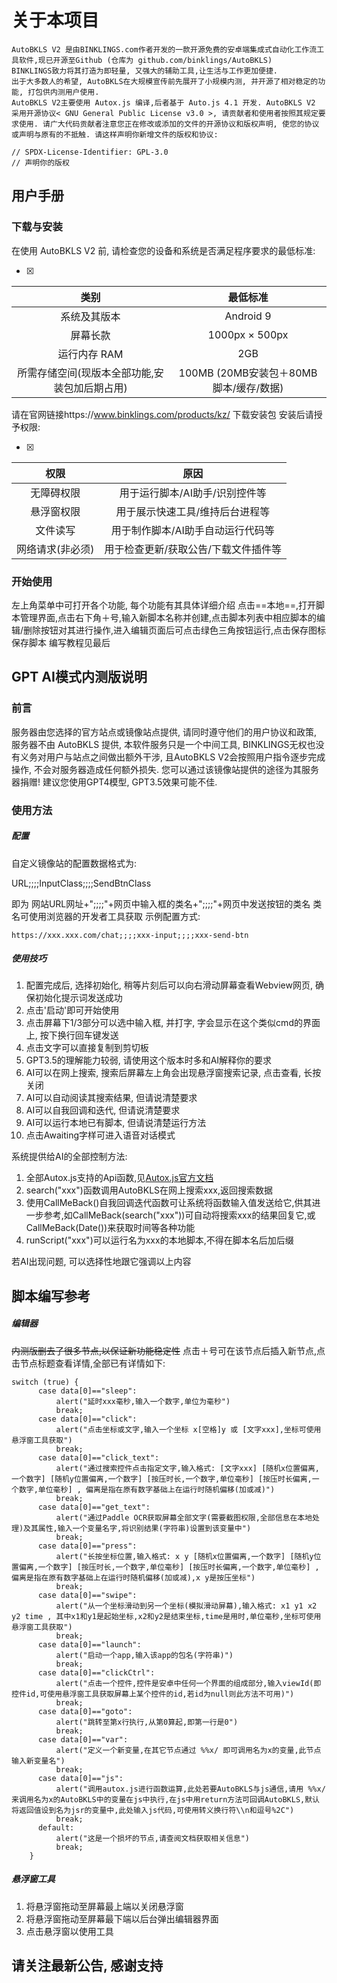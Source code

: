 # 关于本项目

    AutoBKLS V2 是由BINKLINGS.com作者开发的一款开源免费的安卓端集成式自动化工作流工具软件,现已开源至Github (仓库为 github.com/binklings/AutoBKLS)
    BINKLINGS致力将其打造为即轻量, 又强大的辅助工具,让生活与工作更加便捷.
    出于大多数人的希望, AutoBKLS在大规模宣传前先展开了小规模内测, 并开源了相对稳定的功能, 打包供内测用户使用.
    AutoBKLS V2主要使用 Autox.js 编译,后者基于 Auto.js 4.1 开发. AutoBKLS V2 采用开源协议< GNU General Public License v3.0 >, 请贡献者和使用者按照其规定要求使用. 请广大代码贡献者注意您正在修改或添加的文件的开源协议和版权声明, 使您的协议或声明与原有的不抵触. 请这样声明你新增文件的版权和协议: 

```
// SPDX-License-Identifier: GPL-3.0
// 声明你的版权
```

用户手册
---

### 下载与安装
在使用 AutoBKLS V2 前, 请检查您的设备和系统是否满足程序要求的最低标准: 

- [x] 
|类别|最低标准|
|:---:|:---:|
|系统及其版本|Android 9|
|屏幕长款|1000px × 500px|
|运行内存 RAM|2GB|
|所需存储空间(现版本全部功能,安装包加后期占用)|100MB (20MB安装包＋80MB脚本/缓存/数据)|

请在官网链接https://www.binklings.com/products/kz/ 下载安装包
安装后请授予权限:

- [x] 
|权限|原因|
|:---:|:---:|
|无障碍权限|用于运行脚本/AI助手/识别控件等|
|悬浮窗权限|用于展示快速工具/维持后台进程等|
|文件读写|用于制作脚本/AI助手自动运行代码等|
|网络请求(非必须)|用于检查更新/获取公告/下载文件插件等|

### 开始使用
左上角菜单中可打开各个功能, 每个功能有其具体详细介绍
点击==本地==,打开脚本管理界面,点击右下角＋号,输入新脚本名称并创建,点击脚本列表中相应脚本的编辑/删除按钮对其进行操作,进入编辑页面后可点击绿色三角按钮运行,点击保存图标保存脚本
编写教程见最后

GPT AI模式内测版说明
---

### 前言
服务器由您选择的官方站点或镜像站点提供, 请同时遵守他们的用户协议和政策, 服务器不由 AutoBKLS 提供, 本软件服务只是一个中间工具, BINKLINGS无权也没有义务对用户与站点之间做出额外干涉, 且AutoBKLS V2会按照用户指令逐步完成操作, 不会对服务器造成任何额外损失. 您可以通过该镜像站提供的途径为其服务器捐赠! 建议您使用GPT4模型, GPT3.5效果可能不佳.

### 使用方法

##### 配置
自定义镜像站的配置数据格式为: 


URL;;;;InputClass;;;;SendBtnClass

即为 网站URL网址+";;;;"+网页中输入框的类名+";;;;"+网页中发送按钮的类名
类名可使用浏览器的开发者工具获取
示例配置方式:

```
https://xxx.xxx.com/chat;;;;xxx-input;;;;xxx-send-btn
```

##### 使用技巧

1. 配置完成后, 选择初始化, 稍等片刻后可以向右滑动屏幕查看Webview网页, 确保初始化提示词发送成功
2. 点击'启动'即可开始使用
3. 点击屏幕下1/3部分可以选中输入框, 并打字, 字会显示在这个类似cmd的界面上, 按下换行回车键发送
4. 点击文字可以直接复制到剪切板
5. GPT3.5的理解能力较弱, 请使用这个版本时多和AI解释你的要求
6. AI可以在网上搜索, 搜索后屏幕左上角会出现悬浮窗搜索记录, 点击查看, 长按关闭
7. AI可以自动阅读其搜索结果, 但请说清楚要求
8. AI可以自我回调和迭代, 但请说清楚要求
9. AI可以运行本地已有脚本, 但请说清楚运行方法
10. 点击Awaiting字样可进入语音对话模式

系统提供给AI的全部控制方法:

1. 全部Autox.js支持的Api函数,见[Autox.js官方文档](http://doc.autoxjs.com/#/)
2. search("xxx")函数调用AutoBKLS在网上搜索xxx,返回搜索数据
3. 使用CallMeBack()自我回调迭代函数可让系统将函数输入值发送给它,供其进一步参考,如CallMeBack(search("xxx"))可自动将搜索xxx的结果回复它,或CallMeBack(Date())来获取时间等各种功能
4. runScript("xxx")可以运行名为xxx的本地脚本,不得在脚本名后加后缀

若AI出现问题, 可以选择性地跟它强调以上内容

脚本编写参考
---
##### 编辑器

~~内测版删去了很多节点,以保证新功能稳定性~~
点击＋号可在该节点后插入新节点,点击节点标题查看详情,全部已有详情如下:

```
switch (true) {
      case data[0]=="sleep":
          alert("延时xxx毫秒,输入一个数字,单位为毫秒")
          break;
      case data[0]=="click":
          alert("点击坐标或文字,输入一个坐标 x[空格]y 或 [文字xxx],坐标可使用悬浮窗工具获取")
          break;
      case data[0]=="click_text":
          alert("通过搜索控件点击指定文字,输入格式: [文字xxx] [随机x位置偏离,一个数字] [随机y位置偏离,一个数字] [按压时长,一个数字,单位毫秒] [按压时长偏离,一个数字,单位毫秒] , 偏离是指在原有数字基础上在运行时随机偏移(加或减)")
          break;
      case data[0]=="get_text":
          alert("通过Paddle OCR获取屏幕全部文字(需要截图权限,全部信息在本地处理)及其属性,输入一个变量名字,将识别结果(字符串)设置到该变量中")
          break;
      case data[0]=="press":
          alert("长按坐标位置,输入格式: x y [随机x位置偏离,一个数字] [随机y位置偏离,一个数字] [按压时长,一个数字,单位毫秒] [按压时长偏离,一个数字,单位毫秒] , 偏离是指在原有数字基础上在运行时随机偏移(加或减),x y是按压坐标")
          break;
      case data[0]=="swipe":
          alert("从一个坐标滑动到另一个坐标(模拟滑动屏幕),输入格式: x1 y1 x2 y2 time , 其中x1和y1是起始坐标,x2和y2是结束坐标,time是用时,单位毫秒,坐标可使用悬浮窗工具获取")
          break;
      case data[0]=="launch":
          alert("启动一个app,输入该app的包名(字符串)")
          break;
      case data[0]=="clickCtrl":
          alert("点击一个控件,控件是安卓中任何一个界面的组成部分,输入viewId(即控件id,可使用悬浮窗工具获取屏幕上某个控件的id,若id为null则此方法不可用)")
          break;
      case data[0]=="goto":
          alert("跳转至第x行执行,从第0算起,即第一行是0")
          break;
      case data[0]=="var":
          alert("定义一个新变量,在其它节点通过 %%x/ 即可调用名为x的变量,此节点输入新变量名")
          break;
      case data[0]=="js":
          alert("调用autox.js进行函数运算,此处若要AutoBKLS与js通信,请用 %%x/ 来调用名为x的AutoBKLS中的变量在js中执行,在js中用return方法可回调AutoBKLS,默认将返回值设到名为jsr的变量中,此处输入js代码,可使用转义换行符\\n和逗号%2C")
          break;
      default:
          alert("这是一个损坏的节点,请查阅文档获取相关信息")
          break;
    }
```

##### 悬浮窗工具

1. 将悬浮窗拖动至屏幕最上端以关闭悬浮窗
2. 将悬浮窗拖动至屏幕最下端以后台弹出编辑器界面
3. 点击悬浮窗以使用工具

## 请关注最新公告, 感谢支持
